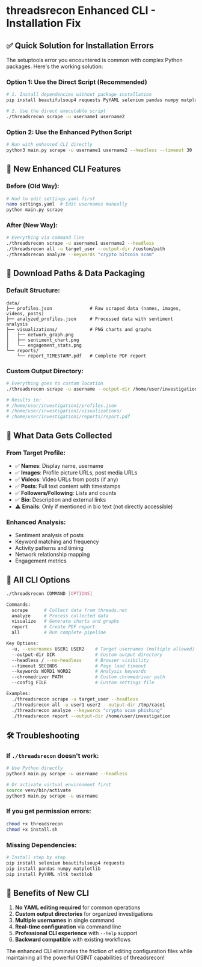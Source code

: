 # threadsrecon Enhanced CLI - Installation Fix

## ✅ Quick Solution for Installation Errors

The setuptools error you encountered is common with complex Python packages. Here's the working solution:

### Option 1: Use the Direct Script (Recommended)

```bash
# 1. Install dependencies without package installation
pip install beautifulsoup4 requests PyYAML selenium pandas numpy matplotlib plotly networkx nltk

# 2. Use the direct executable script
./threadsrecon scrape -u username1 username2
```

### Option 2: Use the Enhanced Python Script

```bash
# Run with enhanced CLI directly
python3 main.py scrape -u username1 username2 --headless --timeout 30
```

## 🚀 New Enhanced CLI Features

### Before (Old Way):
```bash
# Had to edit settings.yaml first
nano settings.yaml  # Edit usernames manually
python main.py scrape
```

### After (New Way):
```bash
# Everything via command line
./threadsrecon scrape -u username1 username2 --headless
./threadsrecon all -u target_user --output-dir /custom/path
./threadsrecon analyze --keywords "crypto bitcoin scam"
```

## 📁 Download Paths & Data Packaging

### Default Structure:
```
data/
├── profiles.json              # Raw scraped data (names, images, videos, posts)
├── analyzed_profiles.json     # Processed data with sentiment analysis
├── visualizations/            # PNG charts and graphs
│   ├── network_graph.png
│   ├── sentiment_chart.png
│   └── engagement_stats.png
└── reports/
    └── report_TIMESTAMP.pdf   # Complete PDF report
```

### Custom Output Directory:
```bash
# Everything goes to custom location
./threadsrecon scrape -u username --output-dir /home/user/investigation1

# Results in:
# /home/user/investigation1/profiles.json
# /home/user/investigation1/visualizations/
# /home/user/investigation1/reports/report.pdf
```

## 🎯 What Data Gets Collected

### From Target Profile:
- ✅ **Names**: Display name, username
- ✅ **Images**: Profile picture URLs, post media URLs  
- ✅ **Videos**: Video URLs from posts (if any)
- ✅ **Posts**: Full text content with timestamps
- ✅ **Followers/Following**: Lists and counts
- ✅ **Bio**: Description and external links
- ⚠️ **Emails**: Only if mentioned in bio text (not directly accessible)

### Enhanced Analysis:
- Sentiment analysis of posts
- Keyword matching and frequency
- Activity patterns and timing
- Network relationship mapping
- Engagement metrics

## 🔧 All CLI Options

```bash
./threadsrecon COMMAND [OPTIONS]

Commands:
  scrape      # Collect data from threads.net
  analyze     # Process collected data
  visualize   # Generate charts and graphs
  report      # Create PDF report
  all         # Run complete pipeline

Key Options:
  -u, --usernames USER1 USER2    # Target usernames (multiple allowed)
  --output-dir DIR               # Custom output directory
  --headless / --no-headless     # Browser visibility
  --timeout SECONDS              # Page load timeout
  --keywords WORD1 WORD2         # Analysis keywords
  --chromedriver PATH            # Custom chromedriver path
  --config FILE                  # Custom settings file

Examples:
  ./threadsrecon scrape -u target_user --headless
  ./threadsrecon all -u user1 user2 --output-dir /tmp/case1
  ./threadsrecon analyze --keywords "crypto scam phishing"
  ./threadsrecon report --output-dir /home/user/investigation
```

## 🛠️ Troubleshooting

### If `./threadsrecon` doesn't work:
```bash
# Use Python directly
python3 main.py scrape -u username --headless

# Or activate virtual environment first
source venv/bin/activate
python3 main.py scrape -u username
```

### If you get permission errors:
```bash
chmod +x threadsrecon
chmod +x install.sh
```

### Missing Dependencies:
```bash
# Install step by step
pip install selenium beautifulsoup4 requests
pip install pandas numpy matplotlib
pip install PyYAML nltk textblob
```

## 🎉 Benefits of New CLI

1. **No YAML editing required** for common operations
2. **Custom output directories** for organized investigations  
3. **Multiple usernames** in single command
4. **Real-time configuration** via command line
5. **Professional CLI experience** with `--help` support
6. **Backward compatible** with existing workflows

The enhanced CLI eliminates the friction of editing configuration files while maintaining all the powerful OSINT capabilities of threadsrecon!